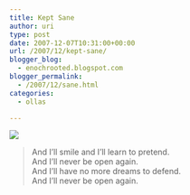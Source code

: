 ```yaml
---
title: Kept Sane
author: uri
type: post
date: 2007-12-07T10:31:00+00:00
url: /2007/12/kept-sane/
blogger_blog:
  - enochrooted.blogspot.com
blogger_permalink:
  - /2007/12/sane.html
categories:
  - ollas

---
```

[<img style="display:block;text-align:center;cursor:hand;margin:0 auto 10px;" src="http://bp3.blogger.com/_WEHvyZj_jiU/R1kh5zjV8pI/AAAAAAAABB4/z2knUuG9scw/s320/Space-Dye+Vest.jpeg" border="0" />][1]  


> And I&#8217;ll smile and I&#8217;ll learn to pretend.  
> And I&#8217;ll never be open again.  
> And I&#8217;ll have no more dreams to defend.  
> And I&#8217;ll never be open again.</p>

 [1]: http://bp3.blogger.com/_WEHvyZj_jiU/R1kh5zjV8pI/AAAAAAAABB4/z2knUuG9scw/s1600-h/Space-Dye+Vest.jpeg